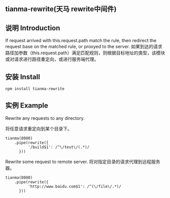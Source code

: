 ## tianma-rewrite(天马 rewrite中间件)


## 说明 Introduction

If request arrived with this.request.path match the rule, then redirect the request base on the matched rule, or proxyed to the server.
如果到达的请求路径加参数（this.request.path）满足匹配规则，则根据目标地址的类型，该模块或对请求进行路径重定向，或进行服务端代理。



## 安装 Install

	npm install tianma-rewrite

## 实例 Example

Rewrite any requests to any directory.

将任意请求重定向到某个目录下。

	tianma(8080)
		.pipe(rewrite({
	          '/build$1': /^\/test\/(.*)/
	      }))

Rewrite some request to remote server.
将对指定目录的请求代理到远程服务器。


	tianma(8080)
		.pipe(rewrite({
	          'http://www.baidu.com$1': /^(\/file\/.*)/ 
	      }))